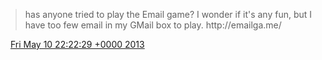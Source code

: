 > has anyone tried to play the Email game? I wonder if it's any fun, but I have too few email in my GMail box to play\. http://emailga\.me/

<img src="../../media/tweet.ico" width="12" /> [Fri May 10 22:22:29 +0000 2013](https://twitter.com/DromerDenker/status/332984011393732610)